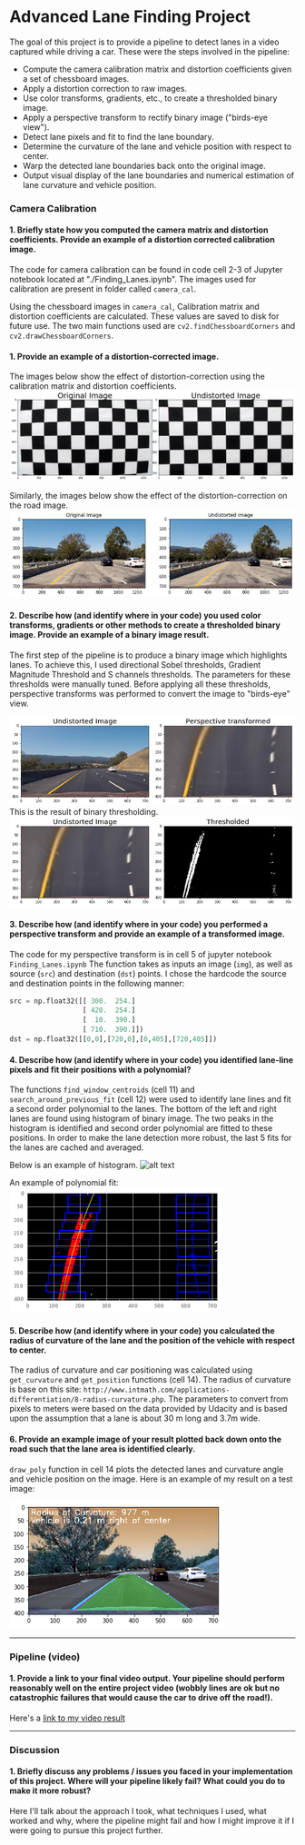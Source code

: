 
# Advanced Lane Finding Project

The goal of this project is to provide a pipeline to detect lanes in a video captured while driving a car.
These were the steps involved in the pipeline:
* Compute the camera calibration matrix and distortion coefficients given a set of chessboard images.
* Apply a distortion correction to raw images.
* Use color transforms, gradients, etc., to create a thresholded binary image.
* Apply a perspective transform to rectify binary image ("birds-eye view").
* Detect lane pixels and fit to find the lane boundary.
* Determine the curvature of the lane and vehicle position with respect to center.
* Warp the detected lane boundaries back onto the original image.
* Output visual display of the lane boundaries and numerical estimation of lane curvature and vehicle position.

[//]: # (Image References)

[image1]: ./report_images/output_3_1.png "Undistorted"
[image2]: ./report_images/output_4_1.png "Road Transformed"
[image3]: ./report_images/output_8_3.png "Birds-eye"
[image4]: ./report_images/output_9_3.png "Warp Example"
[image5]: ./report_images/output_12_2.png "Histogram"
[image6]: ./report_images/poly_fit.png "Polynomial Fit"
[image7]: ./report_images/output_16_1.png "Polynomial Fit"
[video1]: ./project_video_out.mp4 "Video"


### Camera Calibration

#### 1. Briefly state how you computed the camera matrix and distortion coefficients. Provide an example of a distortion corrected calibration image.

The code for camera calibration can be found in code cell 2-3 of Jupyter notebook located at "./Finding_Lanes.ipynb". The images used for calibration are present in folder called `camera_cal`.

Using the chessboard images in `camera_cal`, Calibration matrix and distortion coefficients are calculated. These values are saved to disk for future use. The two main functions used are `cv2.findChessboardCorners` and `cv2.drawChessboardCorners`.


#### 1. Provide an example of a distortion-corrected image.

The images below show the effect of distortion-correction using the calibration matrix and distortion coefficients.
![alt text][image1]

Similarly, the images below show the effect of the distortion-correction on the road image.
![alt text][image2]

#### 2. Describe how (and identify where in your code) you used color transforms, gradients or other methods to create a thresholded binary image.  Provide an example of a binary image result.

The first step of the pipeline is to produce a binary image which highlights lanes. To achieve this, I used directional Sobel thresholds, Gradient Magnitude Threshold and S channels thresholds. The parameters for these thresholds were manually tuned. Before applying all these thresholds, perspective transforms was performed to convert the image to "birds-eye" view.

![alt text][image3]
This is the result of binary thresholding.
![alt text][image4]

#### 3. Describe how (and identify where in your code) you performed a perspective transform and provide an example of a transformed image.

The code for my perspective transform is in cell 5 of jupyter notebook `Finding_Lanes.ipynb`  The function takes as inputs an image (`img`), as well as source (`src`) and destination (`dst`) points.  I chose the hardcode the source and destination points in the following manner:

```python
src = np.float32([[ 300.  254.]
                  [ 420.  254.]
                  [  10.  390.]
                  [ 710.  390.]])
dst = np.float32([[0,0],[720,0],[0,405],[720,405]])
```

#### 4. Describe how (and identify where in your code) you identified lane-line pixels and fit their positions with a polynomial?

The functions `find_window_centroids` (cell 11) and `search_around_previous_fit` (cell 12) were used to identify lane lines and fit a second order polynomial to the lanes. The bottom of the left and right lanes are found using histogram of binary image. The two peaks in the histogram is identified and second order polynomial are fitted to these positions. In order to make the lane detection more robust, the last 5 fits for the lanes are cached and averaged.

Below is an example of histogram.
![alt text][image5]

An example of polynomial fit:
![alt text][image6]

#### 5. Describe how (and identify where in your code) you calculated the radius of curvature of the lane and the position of the vehicle with respect to center.

The radius of curvature and car positioning was calculated using `get_curvature` and `get_position` functions (cell 14). The radius of curvature is base on this site: `http://www.intmath.com/applications-differentiation/8-radius-curvature.php`. The parameters to convert from pixels to meters were based on the data provided by Udacity and is based upon the assumption that a lane is about 30 m long and 3.7m wide.

#### 6. Provide an example image of your result plotted back down onto the road such that the lane area is identified clearly.

`draw_poly` function in cell 14 plots the detected lanes and curvature angle and vehicle position on the image.  Here is an example of my result on a test image:

![alt text][image7]

---

### Pipeline (video)

#### 1. Provide a link to your final video output.  Your pipeline should perform reasonably well on the entire project video (wobbly lines are ok but no catastrophic failures that would cause the car to drive off the road!).

Here's a [link to my video result](./project_video.mp4)

---

### Discussion

#### 1. Briefly discuss any problems / issues you faced in your implementation of this project.  Where will your pipeline likely fail?  What could you do to make it more robust?

Here I'll talk about the approach I took, what techniques I used, what worked and why, where the pipeline might fail and how I might improve it if I were going to pursue this project further.  
